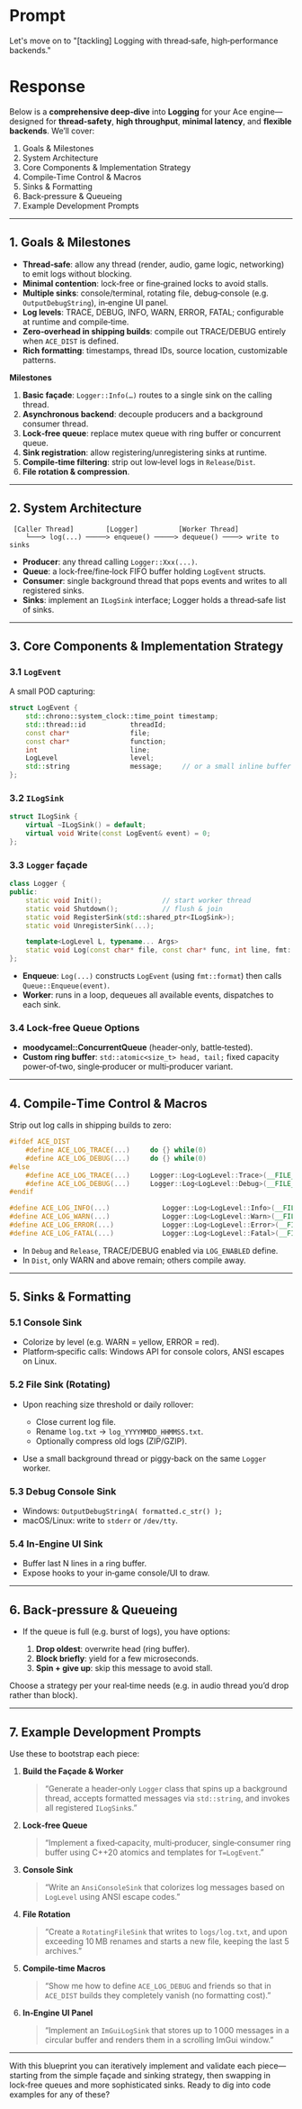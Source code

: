 # Prompt

Let's move on to "[tackling] Logging with thread‑safe, high‑performance backends."

# Response

Below is a **comprehensive deep‑dive** into **Logging** for your Ace engine—designed for **thread‑safety**, **high throughput**, **minimal latency**, and **flexible backends**. We’ll cover:

1. Goals & Milestones
2. System Architecture
3. Core Components & Implementation Strategy
4. Compile‑Time Control & Macros
5. Sinks & Formatting
6. Back‑pressure & Queueing
7. Example Development Prompts

---

## 1. Goals & Milestones

* **Thread‑safe**: allow any thread (render, audio, game logic, networking) to emit logs without blocking.
* **Minimal contention**: lock‑free or fine‑grained locks to avoid stalls.
* **Multiple sinks**: console/terminal, rotating file, debug‑console (e.g. `OutputDebugString`), in‑engine UI panel.
* **Log levels**: TRACE, DEBUG, INFO, WARN, ERROR, FATAL; configurable at runtime and compile‑time.
* **Zero‑overhead in shipping builds**: compile out TRACE/DEBUG entirely when `ACE_DIST` is defined.
* **Rich formatting**: timestamps, thread IDs, source location, customizable patterns.

**Milestones**

1. **Basic façade**: `Logger::Info(…)` routes to a single sink on the calling thread.
2. **Asynchronous backend**: decouple producers and a background consumer thread.
3. **Lock‑free queue**: replace mutex queue with ring buffer or concurrent queue.
4. **Sink registration**: allow registering/unregistering sinks at runtime.
5. **Compile‑time filtering**: strip out low‑level logs in `Release`/`Dist`.
6. **File rotation & compression**.

---

## 2. System Architecture

```
 [Caller Thread]        [Logger]          [Worker Thread]
    └───> log(...) ─────> enqueue() ─────> dequeue() ────> write to sinks
```

* **Producer**: any thread calling `Logger::Xxx(...)`.
* **Queue**: a lock‑free/fine‑lock FIFO buffer holding `LogEvent` structs.
* **Consumer**: single background thread that pops events and writes to all registered sinks.
* **Sinks**: implement an `ILogSink` interface; Logger holds a thread‑safe list of sinks.

---

## 3. Core Components & Implementation Strategy

### 3.1 `LogEvent`

A small POD capturing:

```cpp
struct LogEvent {
    std::chrono::system_clock::time_point timestamp;
    std::thread::id           threadId;
    const char*               file;
    const char*               function;
    int                       line;
    LogLevel                  level;
    std::string               message;     // or a small inline buffer for short‑string opt.
};
```

### 3.2 `ILogSink`

```cpp
struct ILogSink {
    virtual ~ILogSink() = default;
    virtual void Write(const LogEvent& event) = 0;
};
```

### 3.3 `Logger` façade

```cpp
class Logger {
public:
    static void Init();               // start worker thread
    static void Shutdown();           // flush & join
    static void RegisterSink(std::shared_ptr<ILogSink>);
    static void UnregisterSink(...);

    template<LogLevel L, typename... Args>
    static void Log(const char* file, const char* func, int line, fmt::format_string<Args...> fmt, Args&&... args);
};
```

* **Enqueue**: `Log(...)` constructs `LogEvent` (using `fmt::format`) then calls `Queue::Enqueue(event)`.
* **Worker**: runs in a loop, dequeues all available events, dispatches to each sink.

### 3.4 Lock‑free Queue Options

* **moodycamel::ConcurrentQueue<LogEvent>** (header‑only, battle‑tested).
* **Custom ring buffer**: `std::atomic<size_t> head, tail;` fixed capacity power‑of‑two, single‑producer or multi‑producer variant.

---

## 4. Compile‑Time Control & Macros

Strip out log calls in shipping builds to zero:

```cpp
#ifdef ACE_DIST
    #define ACE_LOG_TRACE(...)     do {} while(0)
    #define ACE_LOG_DEBUG(...)     do {} while(0)
#else
    #define ACE_LOG_TRACE(...)     Logger::Log<LogLevel::Trace>(__FILE__, __func__, __LINE__, __VA_ARGS__)
    #define ACE_LOG_DEBUG(...)     Logger::Log<LogLevel::Debug>(__FILE__, __func__, __LINE__, __VA_ARGS__)
#endif

#define ACE_LOG_INFO(...)             Logger::Log<LogLevel::Info>(__FILE__, __func__, __LINE__, __VA_ARGS__)
#define ACE_LOG_WARN(...)             Logger::Log<LogLevel::Warn>(__FILE__, __func__, __LINE__, __VA_ARGS__)
#define ACE_LOG_ERROR(...)            Logger::Log<LogLevel::Error>(__FILE__, __func__, __LINE__, __VA_ARGS__)
#define ACE_LOG_FATAL(...)            Logger::Log<LogLevel::Fatal>(__FILE__, __func__, __LINE__, __VA_ARGS__)
```

* In `Debug` and `Release`, TRACE/DEBUG enabled via `LOG_ENABLED` define.
* In `Dist`, only WARN and above remain; others compile away.

---

## 5. Sinks & Formatting

### 5.1 Console Sink

* Colorize by level (e.g. WARN = yellow, ERROR = red).
* Platform‑specific calls: Windows API for console colors, ANSI escapes on Linux.

### 5.2 File Sink (Rotating)

* Upon reaching size threshold or daily rollover:

  * Close current log file.
  * Rename `log.txt` → `log_YYYYMMDD_HHMMSS.txt`.
  * Optionally compress old logs (ZIP/GZIP).
* Use a small background thread or piggy‑back on the same `Logger` worker.

### 5.3 Debug Console Sink

* Windows: `OutputDebugStringA( formatted.c_str() );`
* macOS/Linux: write to `stderr` or `/dev/tty`.

### 5.4 In‑Engine UI Sink

* Buffer last N lines in a ring buffer.
* Expose hooks to your in‑game console/UI to draw.

---

## 6. Back‑pressure & Queueing

* If the queue is full (e.g. burst of logs), you have options:

  1. **Drop oldest**: overwrite head (ring buffer).
  2. **Block briefly**: yield for a few microseconds.
  3. **Spin + give up**: skip this message to avoid stall.

Choose a strategy per your real‑time needs (e.g. in audio thread you’d drop rather than block).

---

## 7. Example Development Prompts

Use these to bootstrap each piece:

1. **Build the Façade & Worker**

   > “Generate a header‑only `Logger` class that spins up a background thread, accepts formatted messages via `std::string`, and invokes all registered `ILogSink`s.”

2. **Lock‑free Queue**

   > “Implement a fixed‑capacity, multi‑producer, single‑consumer ring buffer using C++20 atomics and templates for `T=LogEvent`.”

3. **Console Sink**

   > “Write an `AnsiConsoleSink` that colorizes log messages based on `LogLevel` using ANSI escape codes.”

4. **File Rotation**

   > “Create a `RotatingFileSink` that writes to `logs/log.txt`, and upon exceeding 10 MB renames and starts a new file, keeping the last 5 archives.”

5. **Compile‑time Macros**

   > “Show me how to define `ACE_LOG_DEBUG` and friends so that in `ACE_DIST` builds they completely vanish (no formatting cost).”

6. **In‑Engine UI Panel**

   > “Implement an `ImGuiLogSink` that stores up to 1 000 messages in a circular buffer and renders them in a scrolling ImGui window.”

---

With this blueprint you can iteratively implement and validate each piece—starting from the simple façade and sinking strategy, then swapping in lock‑free queues and more sophisticated sinks. Ready to dig into code examples for any of these?
